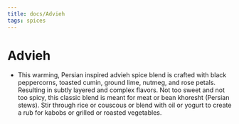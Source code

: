 ```yaml
---
title: docs/Advieh
tags: spices
---
```


# Advieh
- This warming, Persian inspired advieh spice blend is crafted with black peppercorns, toasted cumin, ground lime, nutmeg, and rose petals. Resulting in subtly layered and complex flavors. Not too sweet and not too spicy, this classic blend is meant for meat or bean khoresht (Persian stews). Stir through rice or couscous or blend with oil or yogurt to create a rub for kabobs or grilled or roasted vegetables.